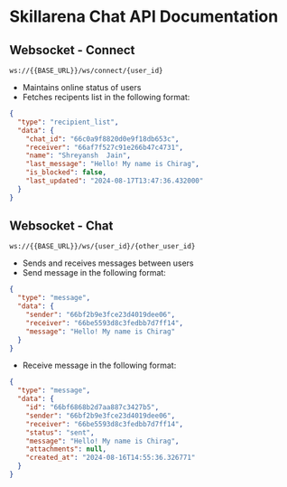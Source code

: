 # Skillarena Chat API Documentation

## Websocket - Connect

```
ws://{{BASE_URL}}/ws/connect/{user_id}
```

- Maintains online status of users
- Fetches recipents list in the following format:

```json
{
  "type": "recipient_list",
  "data": {
    "chat_id": "66c0a9f8820d0e9f18db653c",
    "receiver": "66af7f527c91e266b47c4731",
    "name": "Shreyansh  Jain",
    "last_message": "Hello! My name is Chirag",
    "is_blocked": false,
    "last_updated": "2024-08-17T13:47:36.432000"
  }
}
```

<div style="page-break-after: always;"></div>

## Websocket - Chat

```
ws://{{BASE_URL}}/ws/{user_id}/{other_user_id}
```

- Sends and receives messages between users
- Send message in the following format:

```json
{
  "type": "message",
  "data": {
    "sender": "66bf2b9e3fce23d4019dee06",
    "receiver": "66be5593d8c3fedbb7d7ff14",
    "message": "Hello! My name is Chirag"
  }
}
```

- Receive message in the following format:

```json
{
  "type": "message",
  "data": {
    "id": "66bf6868b2d7aa887c3427b5",
    "sender": "66bf2b9e3fce23d4019dee06",
    "receiver": "66be5593d8c3fedbb7d7ff14",
    "status": "sent",
    "message": "Hello! My name is Chirag",
    "attachments": null,
    "created_at": "2024-08-16T14:55:36.326771"
  }
}
```
